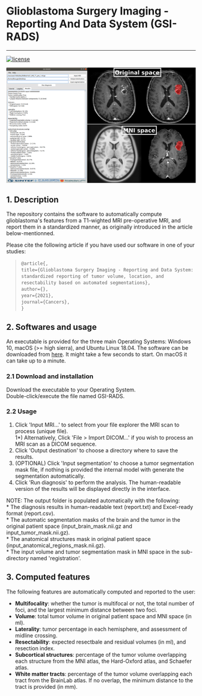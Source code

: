 # Glioblastoma Surgery Imaging - Reporting And Data System (GSI-RADS)
- - -
[![license](https://img.shields.io/github/license/DAVFoundation/captain-n3m0.svg?style=flat-square)](https://github.com/DAVFoundation/captain-n3m0/blob/master/LICENSE)

![GUI](GIS-RADS_illustration.png)

## 1. Description
The repository contains the software to automatically compute glioblastoma's features from a T1-wighted MRI pre-operative MRI,
and report them in a standardized manner, as originally introduced in the article below-mentionned.

Please cite the following article if you have used our software in one of your studies:
>`@article{,`  
      `title={Glioblastoma Surgery Imaging - Reporting and Data System: standardized reporting of tumor volume, location, and resectability based on automated segmentations},`  
      `author={},`  
      `year={2021},`  
      `journal={Cancers},`  
`}`

## 2. Softwares and usage
An executable is provided for the three main Operating Systems: Windows 10, macOS (>= high sierra), and Ubuntu Linux 18.04.
The software can be downloaded from [here](https://github.com/SINTEFMedtek/GSI-RADS/releases). It might take a few seconds to start. On macOS it can take up to a minute.

### 2.1 Download and installation  
Download the executable to your Operating System.  
Double-click/execute the file named GSI-RADS.

### 2.2 Usage  
  1) Click 'Input MRI...' to select from your file explorer the MRI scan to process (unique file).  
  1*) Alternatively, Click 'File > Import DICOM...' if you wish to process an MRI scan as a DICOM sequence.  
  2) Click 'Output destination' to choose a directory where to save the results.  
  3) (OPTIONAL) Click 'Input segmentation' to choose a tumor segmentation mask file, if nothing is provided the internal model with generate the segmentation automatically.  
  4) Click 'Run diagnosis' to perform the analysis. The human-readable version of the results will be displayed directly in the interface.  
  
  NOTE: The output folder is populated automatically with the following:  
       * The diagnosis results in human-readable text (report.txt) and Excel-ready format (report.csv).  
       * The automatic segmentation masks of the brain and the tumor in the original patient space (input_brain_mask.nii.gz and input_tumor_mask.nii.gz).  
       * The anatomical structures mask in original patient space (input_anatomical_regions_mask.nii.gz).  
       * The input volume and tumor segmentation mask in MNI space in the sub-directory named \'registration\'.  

## 3. Computed features  
The following features are automatically computed and reported to the user:
- **Multifocality**: whether the tumor is multifocal or not, the total number of foci, and the largest minimum distance between two foci.  
- **Volume**: total tumor volume in original patient space and MNI space (in ml).  
- **Laterality**: tumor percentage in each hemisphere, and assessment of midline crossing.  
- **Resectability**: expected resectbale and residual volumes (in ml), and resection index.  
- **Subcortical structures**: percentage of the tumor volume overlapping each structure from the MNI atlas, the Hard-Oxford atlas, and Schaefer atlas.  
- **White matter tracts**: percentage of the tumor volume overlapping each tract from the BrainLab atlas. If no overlap, the minimum distance to the tract is provided (in mm).  
